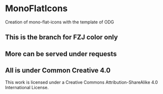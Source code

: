 # MonoFlatIcons
Creation of mono-flat-icons with the template of ODG

## This is the branch for FZJ color only

## More can be served under requests

## All is under Common Creative 4.0

This work is licensed under a Creative Commons Attribution-ShareAlike 4.0 International License.

